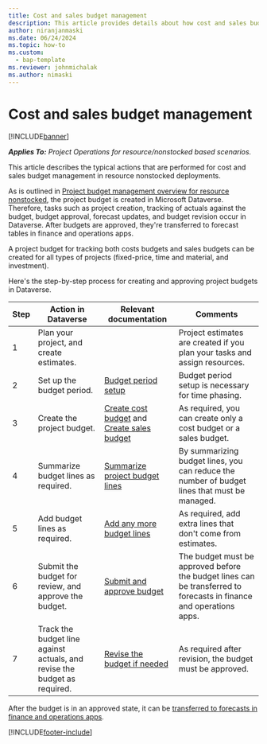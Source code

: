 ```yaml
---
title: Cost and sales budget management
description: This article provides details about how cost and sales budgets can be managed in resource nonstocked deployments.
author: niranjanmaski
ms.date: 06/24/2024
ms.topic: how-to
ms.custom: 
  - bap-template
ms.reviewer: johnmichalak
ms.author: nimaski
---
```


# Cost and sales budget management

[!INCLUDE[banner](../includes/banner.md)]

_**Applies To:** Project Operations for resource/nonstocked based scenarios._

This article describes the typical actions that are performed for cost and sales budget management in resource nonstocked deployments.

As is outlined in [Project budget management overview for resource nonstocked](project-budget-management-overview-res-non-stocked.md), the project budget is created in Microsoft Dataverse. Therefore, tasks such as project creation, tracking of actuals against the budget, budget approval, forecast updates, and budget revision occur in Dataverse. After budgets are approved, they're transferred to forecast tables in finance and operations apps.

A project budget for tracking both costs budgets and sales budgets can be created for all types of projects (fixed-price, time and material, and investment).

Here's the step-by-step process for creating and approving project budgets in Dataverse.

| Step | Action in Dataverse | Relevant documentation | Comments |
|---|---|---|---|
| 1 | Plan your project, and create estimates. | | Project estimates are created if you plan your tasks and assign resources. |
| 2 | Set up the budget period. | [Budget period setup](../pro/budget/budget-period-setup.md) | Budget period setup is necessary for time phasing.|
| 3 | Create the project budget. | [Create cost budget](../pro/budget/create-delete-project-budget.md) and [Create sales budget](../pro/budget/create-delete-project-sales-budget.md) | As required, you can create only a cost budget or a sales budget. |
| 4 | Summarize budget lines as required. | [Summarize project budget lines](../pro/budget/summarize-budgetline-during-import.md) | By summarizing budget lines, you can reduce the number of budget lines that must be managed. |
| 5 | Add budget lines as required. | [Add any more budget lines](../pro/budget/project-cost-time-budget-line.md) | As required, add extra lines that don't come from estimates. |
| 6 | Submit the budget for review, and approve the budget. | [Submit and approve budget ](../pro/budget/project-budget-status-mgmt.md) | The budget must be approved before the budget lines can be transferred to forecasts in finance and operations apps. |
| 7 | Track the budget line against actuals, and revise the budget as required. | [Revise the budget if needed ](../pro/budget/revise-project-cost-budget.md) | As required after revision, the budget must be approved. |

After the budget is in an approved state, it can be [transferred to forecasts in finance and operations apps](transfer-budgets-to-forecasts.md).

[!INCLUDE[footer-include](../includes/footer-banner.md)]
